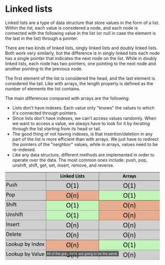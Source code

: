 # Linked lists

Linked lists are a type of data structure that store values in the form of a list. Within the list, each value is considered a node, and each node is connected with the following value in the list (or null in case the element is the last in the list) through a pointer.

There are two kinds of linked lists, singly linked lists and doubly linked lists. Both work very similarly, but the difference is in singly linked lists each node has a single pointer that indicates the next node on the list. While in doubly linked lists, each node has two pointers, one pointing to the next node and another pointing to the previous node.

The first element of the list is considered the head, and the last element is considered the tail. Like with arrays, the length property is defined as the number of elements the list contains.

The main differences compared with arrays are the following:

- Lists don't have indexes. Each value only "knows" the values to which it's connected through pointers.
- Since lists don't have indexes, we can't access values randomly. When we want to access a value, we always have to look for it by iterating through the list starting from its head or tail.
- The good thing of not having indexes, is that insertion/deletion in any part of the list is more efficient than with arrays. We just have to redirect the pointers of the "neighbor" values, while in arrays, values need to be re-indexed.
- Like any data structure, different methods are implemented in order to operate over the data. The most common ones include: push, pop, unshift, shift, get, set, insert, remove, and reverse.

![Big O Comparision table of Linked List and array](image.png)
